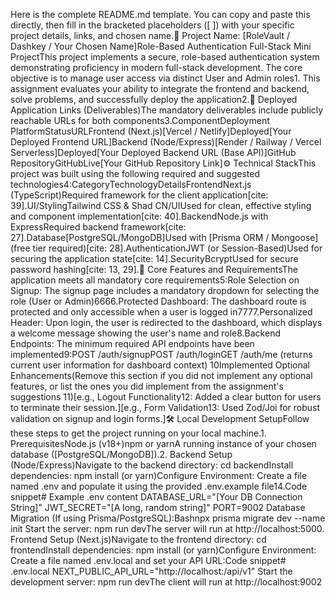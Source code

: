 Here is the complete README.md template. You can copy and paste this directly, then fill in the bracketed placeholders ([ ]) with your specific project details, links, and chosen name.🔐 Project Name: [RoleVault / Dashkey / Your Chosen Name]Role-Based Authentication Full-Stack Mini ProjectThis project implements a secure, role-based authentication system demonstrating proficiency in modern full-stack development. The core objective is to manage user access via distinct User and Admin roles1. This assignment evaluates your ability to integrate the frontend and backend, solve problems, and successfully deploy the application2.🚀 Deployed Application Links (Deliverables)The mandatory deliverables include publicly reachable URLs for both components3.ComponentDeployment PlatformStatusURLFrontend (Next.js)[Vercel / Netlify]Deployed[Your Deployed Frontend URL]Backend (Node/Express)[Render / Railway / Vercel Serverless]Deployed[Your Deployed Backend URL (Base API)]GitHub RepositoryGitHubLive[Your GitHub Repository Link]⚙️ Technical StackThis project was built using the following required and suggested technologies4:CategoryTechnologyDetailsFrontendNext.js (TypeScript)Required framework for the client application[cite: 39].UI/StylingTailwind CSS & Shad CN/UIUsed for clean, effective styling and component implementation[cite: 40].BackendNode.js with ExpressRequired backend framework[cite: 27].Database[PostgreSQL/MongoDB]Used with [Prisma ORM / Mongoose] (free tier required)[cite: 28].AuthenticationJWT (or Session-Based)Used for securing the application state[cite: 14].SecurityBcryptUsed for secure password hashing[cite: 13, 29].🔑 Core Features and RequirementsThe application meets all mandatory core requirements5:Role Selection on Signup: The signup page includes a mandatory dropdown for selecting the role (User or Admin)6666.Protected Dashboard: The dashboard route is protected and only accessible when a user is logged in7777.Personalized Header: Upon login, the user is redirected to the dashboard, which displays a welcome message showing the user's name and role8.Backend Endpoints: The minimum required API endpoints have been implemented9:POST /auth/signupPOST /auth/loginGET /auth/me (returns current user information for dashboard context) 10Implemented Optional Enhancements(Remove this section if you did not implement any optional features, or list the ones you did implement from the assignment's suggestions 11)[e.g., Logout Functionality12: Added a clear button for users to terminate their session.][e.g., Form Validation13: Used Zod/Joi for robust validation on signup and login forms.]🛠️ Local Development SetupFollow these steps to get the project running on your local machine.1. PrerequisitesNode.js (v18+)npm or yarnA running instance of your chosen database ([PostgreSQL/MongoDB]).2. Backend Setup (Node/Express)Navigate to the backend directory: cd backendInstall dependencies: npm install (or yarn)Configure Environment: Create a file named .env and populate it using the provided .env.example file14.Code snippet# Example .env content
DATABASE_URL="[Your DB Connection String]"
JWT_SECRET="[A long, random string]"
PORT=9002
Database Migration (If using Prisma/PostgreSQL):Bashnpx prisma migrate dev --name init
Start the server: npm run devThe server will run at http://localhost:5000. Frontend Setup (Next.js)Navigate to the frontend directory: cd frontendInstall dependencies: npm install (or yarn)Configure Environment: Create a file named .env.local and set your API URL:Code snippet# .env.local
NEXT_PUBLIC_API_URL="http://localhost:/api/v1" 
Start the development server: npm run devThe client will run at http://localhost:9002
